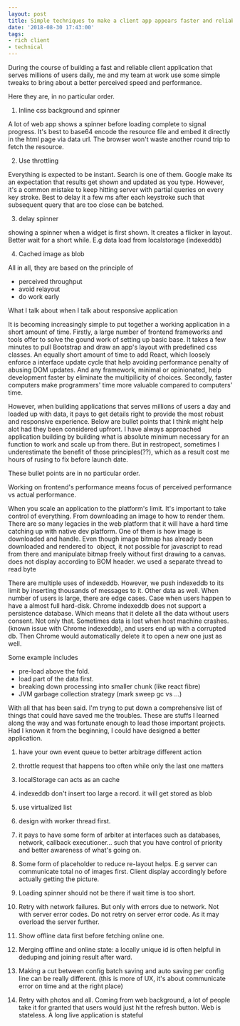 ```yaml
---
layout: post
title: Simple techniques to make a client app appears faster and reliable
date: '2018-08-30 17:43:00'
tags:
- rich client
- technical
---
```


During the course of building a fast and reliable client application that serves millions of users daily, me and my team at work use some simple tweaks to bring about a better perceived speed and performance.

Here they are, in no particular order. 

1. Inline css background and spinner

A lot of web app shows a spinner before loading complete to signal progress. It's best to base64 encode the resource file and embed it directly in the html page via data url. The browser won't waste another round trip to fetch the resource.

2. Use throttling 

Everything is expected to be instant. Search is one of them. Google make its an expectation that results get shown and updated as you type. However, it's a common mistake to keep hitting server with partial queries on every key stroke. Best to delay it a few ms after each keystroke such that subsequent query that are too close can be batched.

3. delay spinner

showing a spinner when a widget is first shown. It creates a flicker in layout. Better wait for a short while. E.g data load from localstorage (indexeddb)

4. Cached image as blob

All in all, they are based on the principle of 
- perceived throughput
- avoid relayout
- do work early



What I talk about when I talk about responsive application

It is becoming increasingly simple to put together a working application in a short amount of time. Firstly, a large number of frontend frameworks and tools offer to solve the gound work of setting up basic base. It takes a few minutes to pull Bootstrap and draw an app's layout with predefined css classes. An equally short amount of time to add React, which loosely enforce a interface update cycle that help avoiding performance penalty of abusing DOM updates. And any framework, minimal or opinionated, help development faster by eliminate the multipilicity of choices. Secondly, faster computers make programmers' time more valuable compared to computers' time. 

However, when building applications that serves millions of users a day and loaded up with data, it pays to get details right to provide the most robust and responsive experience. Below are bullet points that I think might help alot had they been considered upfront. I have always approached application building by building what is absolute minimum necessary for an function to work and scale up from there. But in restropect, sometimes I underestimate the benefit of those principles(??), which as a result cost me hours of rusing to fix before launch date. 

These bullet points are in no particular order.    


Working on frontend's performance means focus of perceived performance vs actual performance. 

When you scale an application to the platform's limit. It's important to take control of everything. From downloading an image to how to render them. There are so many legacies in the web platform that it will have a hard time catching up with native dev platform. One of them is how image is downloaded and handle. Even though image bitmap has already been downloaded and rendered to <img/> object, it not possible for javascript to read from there and manipulate bitmap freely without first drawing to a canvas. <img /> does not display according to BOM header. we used a separate thread to read byte

There are multiple uses of indexeddb. However, we push indexeddb to its limit by inserting thousands of messages to it. Other data as well. When number of users is large, there are edge cases. Case when users happen to have a almost full hard-disk. Chrome indexeddb does not support a persistence database. Which means that it delete all the data without users consent. Not only that. Sometimes data is lost when host machine crashes. (known issue with Chrome indexeddb), and users end up with a corrupted db. Then Chrome would automatically delete it to open a new one just as well. 

Some example includes
- pre-load above the fold. 
- load part of the data first. 
- breaking down processing into smaller chunk (like react fibre)
- JVM garbage collection strategy (mark sweep gc vs ...)


With all that has been said. I'm tryng to put down a comprehensive list of things that could have saved me the troubles. These are stuffs I learned along the way and was fortunate enough to lead those important projects. Had I known it from the beginning, I could have designed a better application. 

1. have your own event queue to better arbitrage different action

2. throttle request that happens too often while only the last one matters

3. localStorage can acts as an cache

4. indexeddb don't insert too large a record. it will get stored as blob

5. use virtualized list 

6. design with worker thread first.

7. it pays to have some form of arbiter at interfaces such as databases, network, callback executioner... such that you have control of priority and better awareness of what's going on. 

8. Some form of placeholder to reduce re-layout helps. E.g server can communicate total no of images first. Client display accordingly before actually getting the picture.

9. Loading spinner should not be there if wait time is too short. 

10. Retry with network failures. But only with errors due to network. Not with server error codes. Do not retry on server error code. As it may overload the server further. 

11. Show offline data first before fetching online one. 

12. Merging offline and online state: a locally unique id is often helpful in deduping and joining result after ward.

13. Making a cut between config batch saving and auto saving per config line can be really different. (this is more of UX, it's about communicate error on time and at the right place)

14. Retry with photos and all. Coming from web background, a lot of people take it for granted that users would just hit the refresh button. Web is stateless. A long live application is stateful